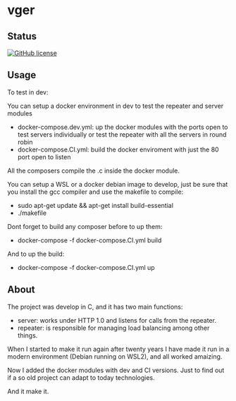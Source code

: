 # vger



## Status

[![GitHub license](https://img.shields.io/badge/license-MIT-blue.svg)](https://raw.githubusercontent.com/StartBootstrap/startbootstrap-sb-admin-2/master/LICENSE)

## Usage

To test in dev:

You can setup a docker environment in dev to test the repeater and server modules

* docker-compose.dev.yml: up the docker modules with the ports open to test servers individually or test the repeater with all the servers in round robin
* docker-compose.CI.yml: build the docker enviroment with just the 80 port open to listen

All the composers compile the .c inside the docker module.

You can setup a WSL or a docker debian image to develop, just be sure that you install the gcc compiler and use the makefile to compile:

* sudo apt-get update && apt-get install build-essential
* ./makefile

Dont forget to build any composer before to up them:

* docker-compose -f docker-compose.CI.yml build

And to up the build:

* docker-compose -f docker-compose.CI.yml up
## About

The project was develop in C, and it has two main functions:
* server: works under HTTP 1.0 and listens for calls from the repeater.
* repeater: is responsible for managing load balancing among other things.

When I started to make it run again after twenty years  I have made it run in a modern environment (Debian running on WSL2), and all worked amaizing.

Now I added the docker modules with dev and CI versions. Just to find out if a so old project can adapt to today technologies. 

And it make it.